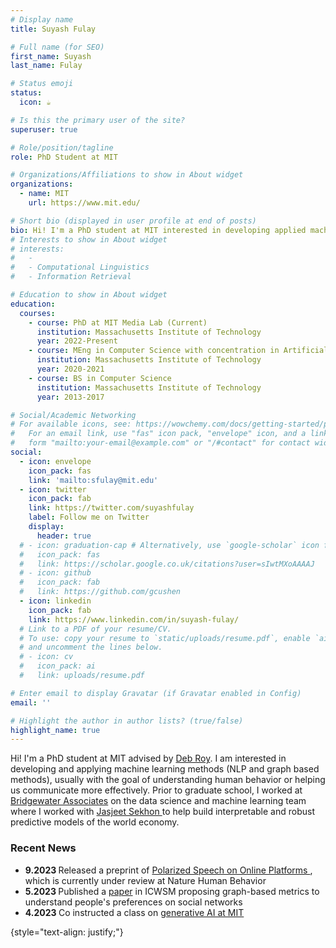 ```yaml
---
# Display name
title: Suyash Fulay

# Full name (for SEO)
first_name: Suyash  
last_name: Fulay

# Status emoji
status:
  icon: ☕️

# Is this the primary user of the site?
superuser: true

# Role/position/tagline
role: PhD Student at MIT

# Organizations/Affiliations to show in About widget
organizations:
  - name: MIT
    url: https://www.mit.edu/

# Short bio (displayed in user profile at end of posts)
bio: Hi! I'm a PhD student at MIT interested in developing applied machine learning methods that better help us understand people and social systems.
# Interests to show in About widget
# interests:
#   - 
#   - Computational Linguistics
#   - Information Retrieval

# Education to show in About widget
education:
  courses:
    - course: PhD at MIT Media Lab (Current)
      institution: Massachusetts Institute of Technology
      year: 2022-Present
    - course: MEng in Computer Science with concentration in Artificial Intelligence
      institution: Massachusetts Institute of Technology
      year: 2020-2021
    - course: BS in Computer Science
      institution: Massachusetts Institute of Technology
      year: 2013-2017

# Social/Academic Networking
# For available icons, see: https://wowchemy.com/docs/getting-started/page-builder/#icons
#   For an email link, use "fas" icon pack, "envelope" icon, and a link in the
#   form "mailto:your-email@example.com" or "/#contact" for contact widget.
social:
  - icon: envelope
    icon_pack: fas
    link: 'mailto:sfulay@mit.edu'
  - icon: twitter
    icon_pack: fab
    link: https://twitter.com/suyashfulay
    label: Follow me on Twitter
    display:
      header: true
  # - icon: graduation-cap # Alternatively, use `google-scholar` icon from `ai` icon pack
  #   icon_pack: fas
  #   link: https://scholar.google.co.uk/citations?user=sIwtMXoAAAAJ
  # - icon: github
  #   icon_pack: fab
  #   link: https://github.com/gcushen
  - icon: linkedin
    icon_pack: fab
    link: https://www.linkedin.com/in/suyash-fulay/
  # Link to a PDF of your resume/CV.
  # To use: copy your resume to `static/uploads/resume.pdf`, enable `ai` icons in `params.yaml`,
  # and uncomment the lines below.
  # - icon: cv
  #   icon_pack: ai
  #   link: uploads/resume.pdf

# Enter email to display Gravatar (if Gravatar enabled in Config)
email: ''

# Highlight the author in author lists? (true/false)
highlight_name: true
---
```

<p>
Hi! I'm a PhD student at MIT advised by <a href="https://www.media.mit.edu/people/dkroy/overview"> Deb Roy</a>. I am interested in developing and applying machine learning methods (NLP and graph based methods), usually with the goal of understanding human behavior or helping us communicate more effectively. Prior to graduate school, I worked at <a href="https://www.bridgewater.com">Bridgewater Associates</a> on the data science and machine learning team where I worked with <a href="https://statistics.yale.edu/people/jas-sekhon"> Jasjeet Sekhon </a> to help build interpretable and robust predictive models of the world economy.
</p>

<h3> Recent News </h3>

* <strong> 9.2023 </strong> Released a preprint of <a href="https://assets.researchsquare.com/files/rs-3304585/v1/24f530ad-7940-4afe-afac-7f59775d2487.pdf?c=1697639901">  Polarized Speech on Online Platforms </a>, which is currently under review at Nature Human Behavior
* <strong> 5.2023 </strong> Published a <a href="https://ojs.aaai.org/index.php/ICWSM/article/view/22220"> paper</a> in ICWSM proposing graph-based metrics to understand people's preferences on social networks 
* <strong> 4.2023 </strong> Co instructed a class on <a href="https://ai4comm.media.mit.edu/"> generative AI at MIT</a>

{style="text-align: justify;"}
